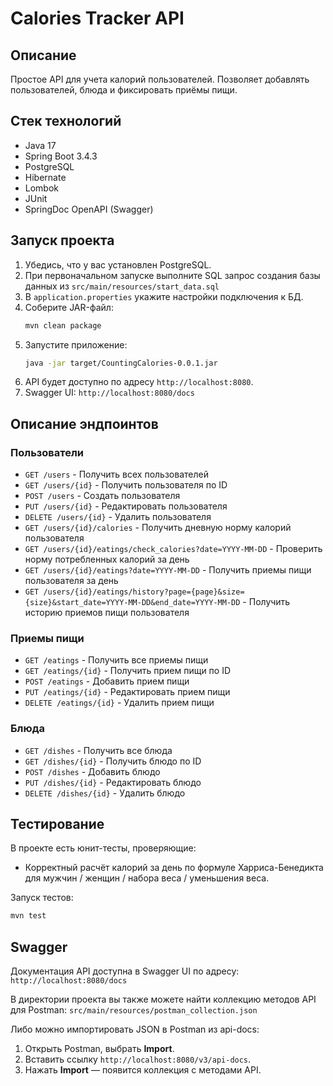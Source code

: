 # Calories Tracker API

## Описание
Простое API для учета калорий пользователей. Позволяет добавлять пользователей, блюда и фиксировать приёмы пищи.

## Стек технологий
- Java 17
- Spring Boot 3.4.3
- PostgreSQL
- Hibernate
- Lombok
- JUnit
- SpringDoc OpenAPI (Swagger)

## Запуск проекта
1. Убедись, что у вас установлен PostgreSQL. 
2. При первоначальном запуске выполните SQL запрос создания базы данных из `src/main/resources/start_data.sql`
2. В `application.properties` укажите настройки подключения к БД.
3. Соберите JAR-файл:
   ```sh
   mvn clean package
   ```
4. Запустите приложение:
   ```sh
   java -jar target/CountingCalories-0.0.1.jar
   ```
5. API будет доступно по адресу `http://localhost:8080`.
6. Swagger UI: `http://localhost:8080/docs`

## Описание эндпоинтов

### **Пользователи**
- `GET /users` - Получить всех пользователей
- `GET /users/{id}` - Получить пользователя по ID
- `POST /users` - Создать пользователя
- `PUT /users/{id}` - Редактировать пользователя
- `DELETE /users/{id}` - Удалить пользователя
- `GET /users/{id}/calories` - Получить дневную норму калорий пользователя
- `GET /users/{id}/eatings/check_calories?date=YYYY-MM-DD` - Проверить норму потребленных калорий за день
- `GET /users/{id}/eatings?date=YYYY-MM-DD` - Получить приемы пищи пользователя за день
- `GET /users/{id}/eatings/history?page={page}&size={size}&start_date=YYYY-MM-DD&end_date=YYYY-MM-DD` - Получить историю приемов пищи пользователя

### **Приемы пищи**
- `GET /eatings` - Получить все приемы пищи
- `GET /eatings/{id}` - Получить прием пищи по ID
- `POST /eatings` - Добавить прием пищи
- `PUT /eatings/{id}` - Редактировать прием пищи
- `DELETE /eatings/{id}` - Удалить прием пищи


### **Блюда**
- `GET /dishes` - Получить все блюда
- `GET /dishes/{id}` - Получить блюдо по ID
- `POST /dishes` - Добавить блюдо
- `PUT /dishes/{id}` - Редактировать блюдо
- `DELETE /dishes/{id}` - Удалить блюдо


## Тестирование
В проекте есть юнит-тесты, проверяющие:
- Корректный расчёт калорий за день по формуле Харриса-Бенедикта для мужчин / женщин / набора веса / уменьшения веса.

Запуск тестов:
```sh
mvn test
```

## Swagger
Документация API доступна в Swagger UI по адресу:
`http://localhost:8080/docs`

В директории проекта вы также можете найти коллекцию методов API для Postman: `src/main/resources/postman_collection.json`

Либо можно импортировать JSON в Postman из api-docs:
1. Открыть Postman, выбрать **Import**.
2. Вставить ссылку `http://localhost:8080/v3/api-docs`.
3. Нажать **Import** — появится коллекция с методами API.

